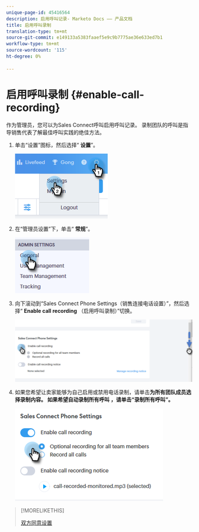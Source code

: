 ```yaml
---
unique-page-id: 45416564
description: 启用呼叫记录- Marketo Docs —— 产品文档
title: 启用呼叫录制
translation-type: tm+mt
source-git-commit: e149133a5383faaef5e9c9b7775ae36e633ed7b1
workflow-type: tm+mt
source-wordcount: '115'
ht-degree: 0%

---
```



# 启用呼叫录制 {#enable-call-recording}

作为管理员，您可以为Sales Connect呼叫启用呼叫记录。 录制团队的呼叫是指导销售代表了解最佳呼叫实践的绝佳方法。

1. 单击“设置”图标，然后选择“ **设置**”。

   ![](assets/one.png)

1. 在“管理员设置”下，单击“ **常规**”。

   ![](assets/two.png)

1. 向下滚动到“Sales Connect Phone Settings（销售连接电话设置）”，然后选择“ **Enable call recording** （启用呼叫录制）”切换。

   ![](assets/three.png)

1. 如果您希望让卖家能够为自己启用或禁用电话录制，请单击**为所有团队成员选择录制内容。 **如果希望自动录制所有呼叫** ，请单击“录制所有呼叫”。**

   ![](assets/four.png)

>[!MORELIKETHIS]
>
>[双方同意设置](http://docs.marketo.com/x/dgC1Ag)

